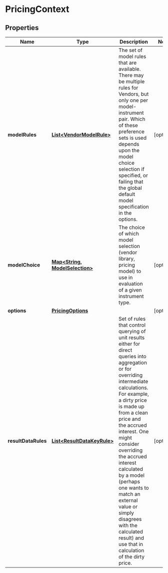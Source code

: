 

# PricingContext

## Properties

Name | Type | Description | Notes
------------ | ------------- | ------------- | -------------
**modelRules** | [**List&lt;VendorModelRule&gt;**](VendorModelRule.md) | The set of model rules that are available. There may be multiple rules for Vendors, but only one per model-instrument pair.  Which of these preference sets is used depends upon the model choice selection if specified, or failing that the global default model specification  in the options. |  [optional]
**modelChoice** | [**Map&lt;String, ModelSelection&gt;**](ModelSelection.md) | The choice of which model selection (vendor library, pricing model) to use in evaluation of a given instrument type. |  [optional]
**options** | [**PricingOptions**](PricingOptions.md) |  |  [optional]
**resultDataRules** | [**List&lt;ResultDataKeyRule&gt;**](ResultDataKeyRule.md) | Set of rules that control querying of unit results either for direct queries into aggregation or for  overriding intermediate calculations. For example, a dirty price is made up from a clean price and the accrued interest.  One might consider overriding the accrued interest calculated by a model (perhaps one wants to match an external value or simply disagrees with the  calculated result) and use that in calculation of the dirty price. |  [optional]



